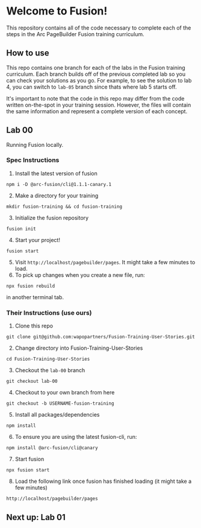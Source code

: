 # Welcome to Fusion!

This repository contains all of the code necessary to complete each of the steps in the Arc PageBuilder Fusion training curriculum.

## How to use
This repo contains one branch for each of the labs in the Fusion training curriculum. Each branch builds off of the previous completed lab so you can check your solutions as you go. For example, to see the solution to lab 4, you can switch to `lab-05` branch since thats where lab 5 starts off.

It's important to note that the code in this repo may differ from the code written on-the-spot in your training session. However, the files will contain the same information and represent a complete version of each concept.

## Lab 00
Running Fusion locally.

### Spec Instructions
1. Install the latest version of fusion
```
npm i -D @arc-fusion/cli@1.1.1-canary.1 
```
2. Make a directory for your training
```
mkdir fusion-training && cd fusion-training
```
3. Initialize the fusion repository
```
fusion init
```
4. Start your project!
```
fusion start
```
5. Visit `http://localhost/pagebuilder/pages`. It might take a few minutes to load.
6. To pick up changes when you create a new file, run:
```
npx fusion rebuild
```
in another terminal tab.

### Their Instructions (use ours)

1. Clone this repo
```
git clone git@github.com:wapopartners/Fusion-Training-User-Stories.git
```

2. Change directory into Fusion-Training-User-Stories
```
cd Fusion-Training-User-Stories
```

3. Checkout the `lab-00` branch
```
git checkout lab-00
```

4. Checkout to your own branch from here
```
git checkout -b USERNAME-fusion-training
```

5. Install all packages/dependencies
```
npm install
```

6. To ensure you are using the latest fusion-cli, run:
```
npm install @arc-fusion/cli@canary
```

7. Start fusion
```
npx fusion start
```

8. Load the following link once fusion has finished loading (it might take a few minutes)
```
http://localhost/pagebuilder/pages
```

## Next up: Lab 01
